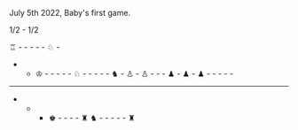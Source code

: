 July 5th 2022, Baby's first game.

1/2 - 1/2

♖  -  -  -  -  -  ♘  -
-  -  ♔  -  -  -  -  -
♘  -  -  -  -  -  ♞  -
♙  -  ♙  -  -  -  ♟  -
♟  -  ♟  -  -  -  -  -
-  -  -  -  -  -  -  -
-  -  -  ♚  -  -  -  -
♜  ♞  -  -  -  -  -  ♜
